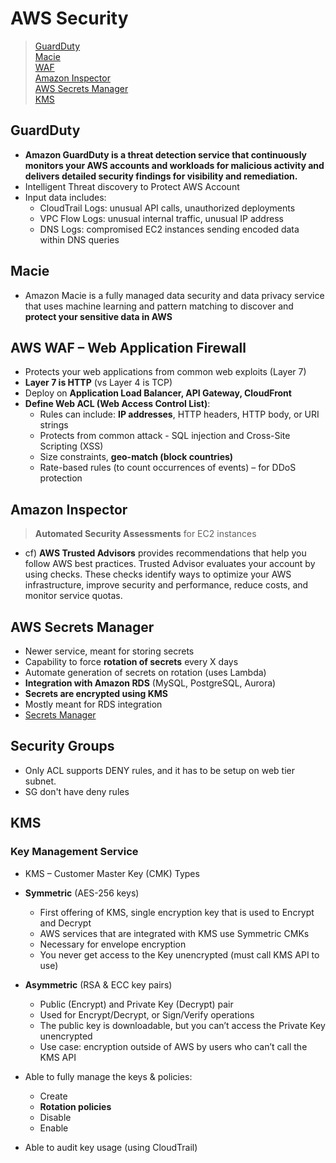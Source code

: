 # AWS Security

> [GuardDuty](#GuardDuty)  
> [Macie](#Macie)    
> [WAF](#WAF)  
> [Amazon Inspector](#Amazon-Inspector)  
> [AWS Secrets Manager](#AWS-Secrets-Manager)  
> [KMS](#KMS)  
  
## GuardDuty
- **Amazon GuardDuty is a threat detection service that continuously monitors your AWS accounts and workloads for malicious activity and delivers detailed security findings for visibility and remediation.**
- Intelligent Threat discovery to Protect AWS Account
- Input data includes:
    - CloudTrail Logs: unusual API calls, unauthorized deployments
    - VPC Flow Logs: unusual internal traffic, unusual IP address
    - DNS Logs: compromised EC2 instances sending encoded data within DNS queries


## Macie
- Amazon Macie is a fully managed data security and data privacy service that uses machine learning and pattern matching to discover and **protect your sensitive data in AWS**

## AWS WAF – Web Application Firewall
- Protects your web applications from common web exploits (Layer 7)
- **Layer 7 is HTTP** (vs Layer 4 is TCP)
-  Deploy on **Application Load Balancer, API Gateway, CloudFront**
-  **Define Web ACL (Web Access Control List)**:
    - Rules can include: **IP addresses**, HTTP headers, HTTP body, or URI strings
    - Protects from common attack - SQL injection and Cross-Site Scripting (XSS)
    - Size constraints, **geo-match (block countries)**
    - Rate-based rules (to count occurrences of events) – for DDoS protection

## Amazon Inspector
> **Automated Security Assessments** for EC2 instances


- cf) **AWS Trusted Advisors** provides recommendations that help you follow AWS best practices. Trusted Advisor evaluates your account by using checks. These checks identify ways to optimize your AWS infrastructure, improve security and performance, reduce costs, and monitor service quotas.

## AWS Secrets Manager
- Newer service, meant for storing secrets
- Capability to force **rotation of secrets** every X days
- Automate generation of secrets on rotation (uses Lambda)
- **Integration with Amazon RDS** (MySQL, PostgreSQL, Aurora)
- **Secrets are encrypted using KMS**
- Mostly meant for RDS integration
- [Secrets Manager](https://aws.amazon.com/blogs/security/rotate-amazon-rds-database-credentials-automatically-with-aws-secrets-manager/)


## Security Groups
- Only ACL supports DENY rules, and it has to be setup on web tier subnet.
- SG don't have deny rules

## KMS
### Key Management Service
- KMS – Customer Master Key (CMK) Types
- **Symmetric** (AES-256 keys)
    - First offering of KMS, single encryption key that is used to Encrypt and Decrypt
    - AWS services that are integrated with KMS use Symmetric CMKs
    - Necessary for envelope encryption
    - You never get access to the Key unencrypted (must call KMS API to use)
- **Asymmetric** (RSA & ECC key pairs)
    - Public (Encrypt) and Private Key (Decrypt) pair
    - Used for Encrypt/Decrypt, or Sign/Verify operations
    - The public key is downloadable, but you can’t access the Private Key unencrypted
    - Use case: encryption outside of AWS by users who can’t call the KMS API

- Able to fully manage the keys & policies:
    - Create
    - **Rotation policies**
    - Disable
    - Enable
- Able to audit key usage (using CloudTrail)